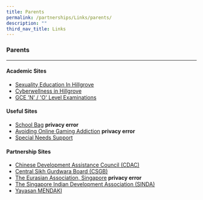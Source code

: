 ```yaml
---
title: Parents
permalink: /partnerships/Links/parents/
description: ""
third_nav_title: Links
---
```

### **Parents**
------------------------------------------------------------------
#### **Academic Sites**

*   [Sexuality Education In Hillgrove](/partnerships/Links/parents/sex-edu-in-hillgrove/) 
*   [Cyberwellness in Hillgrove](/partnerships/Links/parents/cyberwellness-in-hillgrove/)
*   [GCE 'N' / 'O' Level Examinations](https://www.seab.gov.sg/)

#### **Useful Sites**

*   [School Bag](https://schoolbag.sg/)  **privacy error**
*   [Avoiding Online Gaming Addiction](https://schoolbag.sg/story/play-safe-avoid-online-gaming-addiction)  **privacy error**
*   [Special Needs Support](https://app.box.com/s/pg2sliykf7wfw5w6puv9h4co21dgm33a)

#### **Partnership Sites**

*   [Chinese Development Assistance Council (CDAC)](https://www.cdac.org.sg/)
*   [Central Sikh Gurdwara Board (CSGB)](https://www.sikhs.org.sg/)
*   [The Eurasian Association, Singapore](https://www.eurasians.org/) **privacy error**
*   [The Singapore Indian Development Association (SINDA)](https://www.sinda.org.sg/)
*   [Yayasan MENDAKI](https://www.mendaki.org.sg/)